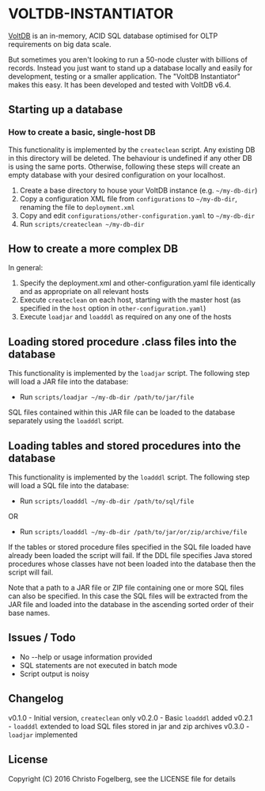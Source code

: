 # VOLTDB-INSTANTIATOR

[VoltDB](https://voltdb.com/) is an in-memory, ACID SQL database optimised for OLTP requirements on big data scale.

But sometimes you aren't looking to run a 50-node cluster with billions of records. Instead you just want to stand up a database locally and easily for development, testing or a smaller application. The "VoltDB Instantiator" makes this easy. It has been developed and tested with VoltDB v6.4.

## Starting up a database

### How to create a basic, single-host DB

This functionality is implemented by the `createclean` script. Any existing DB in this directory will be deleted. The behaviour is undefined if any other DB is using the same ports. Otherwise, following these steps will create an empty database with your desired configuration on your localhost.

1. Create a base directory to house your VoltDB instance (e.g. `~/my-db-dir`)
2. Copy a configuration XML file from `configurations` to `~/my-db-dir`, renaming the file to `deployment.xml`
3. Copy and edit `configurations/other-configuration.yaml` to `~/my-db-dir`
3. Run `scripts/createclean ~/my-db-dir`

## How to create a more complex DB

In general:

1. Specify the deployment.xml and other-configuration.yaml file identically and as appropriate on all relevant hosts
2. Execute `createclean` on each host, starting with the master host (as specified in the `host` option in  `other-configuration.yaml`)
3. Execute `loadjar` and `loadddl` as required on any one of the hosts

## Loading stored procedure .class files into the database

This functionality is implemented by the `loadjar` script. The following step will load a JAR file into the database:

- Run `scripts/loadjar ~/my-db-dir /path/to/jar/file`

SQL files contained within this JAR file can be loaded to the database separately using the `loadddl` script.

## Loading tables and stored procedures into the database

This functionality is implemented by the `loadddl` script. The following step will load a SQL file into the database:

- Run `scripts/loadddl ~/my-db-dir /path/to/sql/file`

OR

- Run `scripts/loadddl ~/my-db-dir /path/to/jar/or/zip/archive/file`

If the tables or stored procedure files specified in the SQL file loaded have already been loaded the script will fail. If the DDL file specifies Java stored procedures whose classes have not been loaded into the database then the script will fail.

Note that a path to a JAR file or ZIP file containing one or more SQL files can also be specified. In this case the SQL files will be extracted from the JAR file and loaded into the database in the ascending sorted order of their base names.

## Issues / Todo

- No --help or usage information provided
- SQL statements are not executed in batch mode
- Script output is noisy

## Changelog

v0.1.0 - Initial version, `createclean` only
v0.2.0 - Basic `loadddl` added
v0.2.1 - `loadddl` extended to load SQL files stored in jar and zip archives
v0.3.0 - `loadjar` implemented

## License

Copyright (C) 2016 Christo Fogelberg, see the LICENSE file for details
